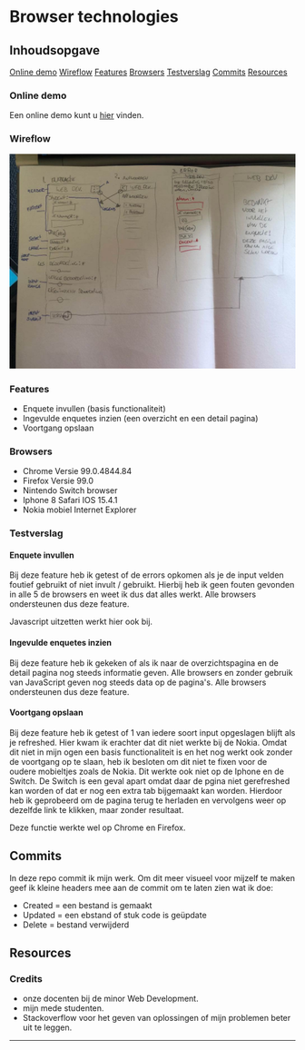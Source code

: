 # Browser technologies

## Inhoudsopgave
[Online demo](https://github.com/ROEL2407/browser-technologies-2122#online-demo)
[Wireflow](https://github.com/ROEL2407/browser-technologies-2122#wireflow)
[Features](https://github.com/ROEL2407/browser-technologies-2122#features)
[Browsers](https://github.com/ROEL2407/browser-technologies-2122#browsers)
[Testverslag](https://github.com/ROEL2407/browser-technologies-2122#testverslag)
[Commits](https://github.com/ROEL2407/browser-technologies-2122#commits)
[Resources](https://github.com/ROEL2407/browser-technologies-2122#resources)

### Online demo
Een online demo kunt u [hier](https://browser-technologies-roel.herokuapp.com/) vinden.

### Wireflow
<img src="https://github.com/ROEL2407/browser-technologies-2122/blob/main/readme_img/wireflow.jpg">

### Features
- Enquete invullen (basis functionaliteit)
- Ingevulde enquetes inzien (een overzicht en een detail pagina)
- Voortgang opslaan

### Browsers
- Chrome Versie 99.0.4844.84
- Firefox Versie 99.0
- Nintendo Switch browser
- Iphone 8 Safari IOS 15.4.1
- Nokia mobiel Internet Explorer

### Testverslag

#### Enquete invullen
Bij deze feature heb ik getest of de errors opkomen als je de input velden foutief gebruikt of niet invult / gebruikt. Hierbij heb ik geen fouten gevonden in alle 5 de browsers en weet ik dus dat alles werkt. Alle browsers ondersteunen dus deze feature.

Javascript uitzetten werkt hier ook bij.

#### Ingevulde enquetes inzien
Bij deze feature heb ik gekeken of als ik naar de overzichtspagina en de detail pagina nog steeds informatie geven. Alle browsers en zonder gebruik van JavaScript geven nog steeds data op de pagina's. Alle browsers ondersteunen dus deze feature.

#### Voortgang opslaan
Bij deze feature heb ik getest of 1 van iedere soort input opgeslagen blijft als je refreshed. Hier kwam ik erachter dat dit niet werkte bij de Nokia. Omdat dit niet in mijn ogen een basis functionaliteit is en het nog werkt ook zonder de voortgang op te slaan, heb ik besloten om dit niet te fixen voor de oudere mobieltjes zoals de Nokia. Dit werkte ook niet op de Iphone en de Switch. De Switch is een geval apart omdat daar de pgina niet gerefreshed kan worden of dat er nog een extra tab bijgemaakt kan worden. Hierdoor heb ik geprobeerd om de pagina terug te herladen en vervolgens weer op dezelfde link te klikken, maar zonder resultaat.

Deze functie werkte wel op Chrome en Firefox.

## Commits
In deze repo commit ik mijn werk. Om dit meer visueel voor mijzelf te maken geef ik kleine headers mee aan de commit om te laten zien wat ik doe:
* Created = een bestand is gemaakt
* Updated = een ebstand of stuk code is geüpdate
* Delete = bestand verwijderd

## Resources
### Credits
* onze docenten bij de minor Web Development.
* mijn mede studenten.
* Stackoverflow voor het geven van oplossingen of mijn problemen beter uit te leggen.
<hr />